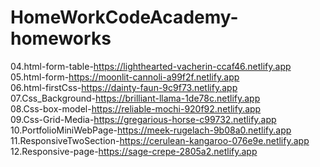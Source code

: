 # HomeWorkCodeAcademy-homeworks
04.html-form-table-https://lighthearted-vacherin-ccaf46.netlify.app <br>
05.html-form-https://moonlit-cannoli-a99f2f.netlify.app <br>
06.html-firstCss-https://dainty-faun-9c9f73.netlify.app <br>
07.Css_Background-https://brilliant-llama-1de78c.netlify.app <br>
08.Css-box-model-https://reliable-mochi-920f92.netlify.app <br>
09.Css-Grid-Media-https://gregarious-horse-c99732.netlify.app <br>
10.PortfolioMiniWebPage-https://meek-rugelach-9b08a0.netlify.app <br>
11.ResponsiveTwoSection-https://cerulean-kangaroo-076e9e.netlify.app <br>
12.Responsive-page-https://sage-crepe-2805a2.netlify.app
